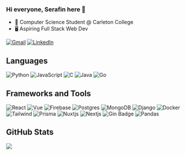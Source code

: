 ### Hi everyone, Serafin here 👋

- 💼 Computer Science Student @ Carleton College
- 🖥️ Aspiring Full Stack Web Dev
 

[![Gmail](https://img.shields.io/badge/-Gmail-D14836?style=for-the-badge&logo=Gmail&logoColor=white)](mailto:spatino1234@gmail.com)
[![LinkedIn](https://img.shields.io/badge/-LinkedIn-blue?style=for-the-badge&logo=LinkedIn&logoColor=white)](https://www.linkedin.com/in/serafin-patino/)

## Languages
![Python](https://img.shields.io/badge/python-3670A0?style=for-the-badge&logo=python&logoColor=ffdd54)
![JavaScript](https://img.shields.io/badge/javascript-%23323330.svg?style=for-the-badge&logo=javascript&logoColor=%23F7DF1E)
![C](https://img.shields.io/badge/c-%2300599C.svg?style=for-the-badge&logo=c&logoColor=white)
![Java](https://img.shields.io/badge/java-%23ED8B00.svg?style=for-the-badge&logo=openjdk&logoColor=white)
![Go](https://img.shields.io/badge/Go-00ADD8?logo=go&logoColor=fff&style=for-the-badge)

## Frameworks and Tools

![React](https://img.shields.io/badge/React-20232A?style=for-the-badge&logo=react&logoColor=61DAFB)
![Vue](https://img.shields.io/badge/Vue.js-35495E?style=for-the-badge&logo=vuedotjs&logoColor=4FC08D)
![Firebase](https://img.shields.io/badge/firebase-ffca28?style=for-the-badge&logo=firebase&logoColor=black) 
![Postgres](https://img.shields.io/badge/postgres-%23316192.svg?style=for-the-badge&logo=postgresql&logoColor=white)
![MongoDB](https://img.shields.io/badge/MongoDB-%234ea94b.svg?style=for-the-badge&logo=mongodb&logoColor=white)
![Django](https://img.shields.io/badge/django-%23092E20.svg?style=for-the-badge&logo=django&logoColor=white)
![Docker](https://img.shields.io/badge/docker-%230db7ed.svg?style=for-the-badge&logo=docker&logoColor=white)
![Tailwind](https://img.shields.io/badge/Tailwind_CSS-grey?style=for-the-badge&logo=tailwind-css&logoColor=38B2AC)
![Prisma](https://img.shields.io/badge/Prisma-3982CE?style=for-the-badge&logo=Prisma&logoColor=white)
![Nuxtjs](https://img.shields.io/badge/nuxt.js-00DC82?style=for-the-badge&logo=nuxt.js&logoColor=white)
![Nextjs](https://img.shields.io/badge/-Next_JS-black?style=for-the-badge&logoColor=white&logo=nextdotjs&color=000000)
![Gin Badge](https://img.shields.io/badge/Gin-008ECF?logo=gin&logoColor=fff&style=for-the-badge)
![Pandas](https://img.shields.io/badge/pandas-%23150458.svg?style=for-the-badge&logo=pandas&logoColor=white)


## GitHub Stats

![](https://github-readme-streak-stats.herokuapp.com/?user=spatino1234&theme=ambient_gradient&hide_border=false)




